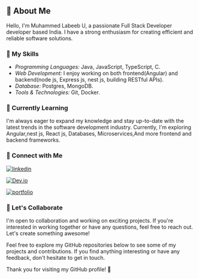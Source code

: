 ## 👋 About Me

Hello, I'm Muhammed Labeeb U, a passionate Full Stack Developer developer based India. I have a strong enthusiasm for creating efficient and reliable software solutions.

### 🚀 My Skills

- *Programming Languages:* Java, JavaScript, TypeScript, C.
- *Web Development:* I enjoy working on both frontend(Angular) and backend(node js, Express js, nest js, building RESTful APIs).
- *Database:* Postgres, MongoDB.
- *Tools & Technologies:* Git, Docker.

### 🌱 Currently Learning

I'm always eager to expand my knowledge and stay up-to-date with the latest trends in the software development industry. Currently, I'm exploring Angular,nest js, React js, Databases, Microservices,And more frontend and backend frameworks.

### 🔗 Connect with Me

[![linkedin](https://img.shields.io/badge/linkedin-0A66C2?style=for-the-badge&logo=linkedin&logoColor=white)](www.linkedin.com/in/muhammed-labeeb-u-64a7a323b)

[![Dev.io](https://img.shields.io/badge/dev.io-kdc?style=for-the-badge&logo=dev.io&logoColor=white)](https://dev.to/ladoxer)

[![portfolio](https://img.shields.io/badge/my_portfolio-000?style=for-the-badge&logo=ko-fi&logoColor=white)](https://www.instagram.com/ladoxer) 

### 💬 Let's Collaborate

I'm open to collaboration and working on exciting projects. If you're interested in working together or have any questions, feel free to reach out. Let's create something awesome!

Feel free to explore my GitHub repositories below to see some of my projects and contributions. If you find anything interesting or have any feedback, don't hesitate to get in touch.

Thank you for visiting my GitHub profile! 🚀
